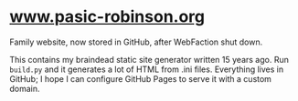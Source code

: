 # www.pasic-robinson.org

Family website, now stored in GitHub, after WebFaction shut down.

This contains my braindead static site generator written 15 years ago.  Run `build.py` and it generates a lot of HTML from .ini files.   Everything lives in GitHub; I hope I can configure GitHub Pages to serve it with a custom domain.
